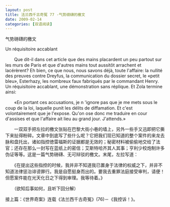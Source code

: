 ```yaml
---
layout: post
title: 法兰西千古奇冤 77 -气势磅礴的檄文
date: 2009-02-14
categories: [双语阅读]  
---
```


气势磅礴的檄文

Un réquisitoire accablant

　　Que dit-il dans cet article que des mains placardent un peu partout sur les murs de Paris et que d'autres mains tout aussitôt arrachent et lacérèrent? Eh bien, ce que nous, nous savons déjà, toute l'affaire: la nullité des preuves contre Dreyfus, la communication du dossier secret, le «petit bleu», Esterhazy, les nombreux faux fabriqués par le commandant Henry. Un réquisitoire accablant, une démonstration sans réplique. Et Zola termine ainsi:

　　«En portant ces accusations, je n 'ignore pas que je me mets sous le coup de la loi, laquelle punit les délits de diffamation. Et c'est volontairement que je l'expose. Qu'on ose donc me traduire en cour d'assises et que l'affaire ait lieu au grand jour. J'attends.»



　　一双双手把左拉的檄文张贴在巴黎大街小巷的墙上，另外一些手又迅即把它撕下来扯得粉碎。文章中到底写了些什么呢？它把我们现已知道的整个案件的来龙去脉和盘托出，诸如指控徳雷福斯的证据都是无效的；秘密材料被偷偷地交给了法官；还存在那么一封写在蓝纸上的密信；艾斯特哈齐其人其事；亨利少校炮制许多伪证等等。这是一篇气势磅礴、无可辩驳的檄文。末尾，左拉写道：

　　《在提出这些指控的时候，我并非不知道我已置身于法律的权威之下，并非不知道法律惩治诽谤罪行。我是自愿挺身而出的。要我去重罪法庭接受审判，请便！但愿案件能在光天化日之下得到审理。我等待着。》



　　（欲知后事如何，且听下回分解）

接上篇：《世界奇案》连载《法兰西千古奇冤》(76)－《我控诉！》。
